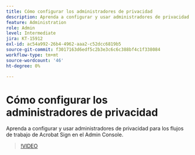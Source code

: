 ```yaml
---
title: Cómo configurar los administradores de privacidad
description: Aprenda a configurar y usar administradores de privacidad para los flujos de trabajo de Acrobat Sign en el Admin Console
feature: Administration
role: Admin
level: Intermediate
jira: KT-15912
exl-id: ac54a992-26b4-4962-aaa2-c52dcc6819b5
source-git-commit: f3017163d6edf5c2b3e3c6c6c388bf4c1f338084
workflow-type: tm+mt
source-wordcount: '46'
ht-degree: 0%

---
```


# Cómo configurar los administradores de privacidad

Aprenda a configurar y usar administradores de privacidad para los flujos de trabajo de Acrobat Sign en el Admin Console.

>[!VIDEO](https://video.tv.adobe.com/v/3448219?quality=12&learn=on&hidetitle=true&captions=spa)
